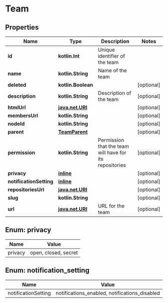 
# Team

## Properties
Name | Type | Description | Notes
------------ | ------------- | ------------- | -------------
**id** | **kotlin.Int** | Unique identifier of the team | 
**name** | **kotlin.String** | Name of the team | 
**deleted** | **kotlin.Boolean** |  |  [optional]
**description** | **kotlin.String** | Description of the team |  [optional]
**htmlUrl** | [**java.net.URI**](java.net.URI.md) |  |  [optional]
**membersUrl** | **kotlin.String** |  |  [optional]
**nodeId** | **kotlin.String** |  |  [optional]
**parent** | [**TeamParent**](TeamParent.md) |  |  [optional]
**permission** | **kotlin.String** | Permission that the team will have for its repositories |  [optional]
**privacy** | [**inline**](#Privacy) |  |  [optional]
**notificationSetting** | [**inline**](#NotificationSetting) |  |  [optional]
**repositoriesUrl** | [**java.net.URI**](java.net.URI.md) |  |  [optional]
**slug** | **kotlin.String** |  |  [optional]
**url** | [**java.net.URI**](java.net.URI.md) | URL for the team |  [optional]


<a id="Privacy"></a>
## Enum: privacy
Name | Value
---- | -----
privacy | open, closed, secret


<a id="NotificationSetting"></a>
## Enum: notification_setting
Name | Value
---- | -----
notificationSetting | notifications_enabled, notifications_disabled



